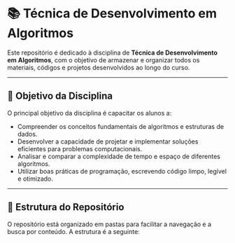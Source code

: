 # 📚 Técnica de Desenvolvimento em Algoritmos

Este repositório é dedicado à disciplina de **Técnica de Desenvolvimento em Algoritmos**, com o objetivo de armazenar e organizar todos os materiais, códigos e projetos desenvolvidos ao longo do curso.

---

## 🎯 Objetivo da Disciplina

O principal objetivo da disciplina é capacitar os alunos a:
* Compreender os conceitos fundamentais de algoritmos e estruturas de dados.
* Desenvolver a capacidade de projetar e implementar soluções eficientes para problemas computacionais.
* Analisar e comparar a complexidade de tempo e espaço de diferentes algoritmos.
* Utilizar boas práticas de programação, escrevendo código limpo, legível e otimizado.

---

## 📂 Estrutura do Repositório

O repositório está organizado em pastas para facilitar a navegação e a busca por conteúdo. A estrutura é a seguinte:
